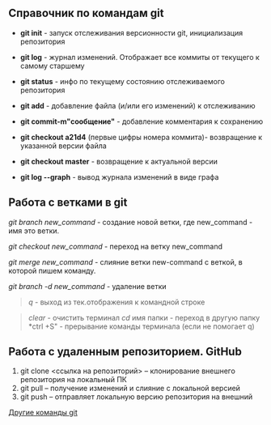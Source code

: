 
## Справочник по командам git
* **git init** - запуск отслеживания версионности git, инициализация репозитория
* **git log** - журнал изменений. Отображает все коммиты от текущего к самому старшему
* **git status** - инфо по текущему состоянию отслеживаемого репозитория
* **git add** - добавление файла (и/или его изменений) к отслеживанию
* **git commit-m"сообщение"** - добавление комментария к сохранению

* **git  checkout a21d4** (первые цифры номера коммита)- возвращение к указанной версии файла


* **git checkout master**  - возвращение к актуальной версии
* __git log --graph__ - вывод журнала изменений в виде графа
## Работа с ветками в git

_git branch new_command_ - создание новой ветки, где new_command - имя это ветки.

_git checkout new_command_ - переход на ветку new_command

_git merge new_command_ - слияние ветки new-соmmand c веткой, в которой пишем команду.

_git branch -d new_command_ - удаление ветки 


 >*q* - выход из тек.отображения к командной строке

> *clear* - очистить терминал
> *cd* имя папки - переход в другую папку
> *ctrl +S" - прерывание команды терминала (если не помогает q)

## Работа с удаленным репозиторием. GitHub
1. git clone <ссылка на репозиторий> – клонирование внешнего репозитория на локальный ПК
2. git pull – получение изменений и слияние с локальной версией
3. git push – отправляет локальную версию репозитория на внешний

[Другие команды git](https://habr.com/ru/company/ruvds/blog/599929/?ysclid=l8737b3pbk655593671)